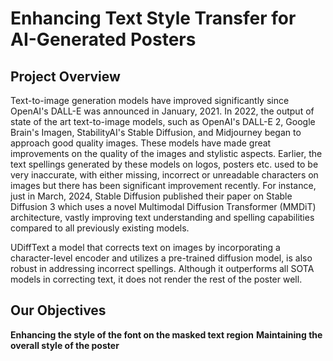 # Enhancing Text Style Transfer for AI-Generated Posters

## Project Overview
Text-to-image generation models have improved significantly since OpenAI's DALL-E was announced in January, 2021. In 2022, the output of state of the art text-to-image models, such as OpenAI's DALL-E 2, Google Brain's Imagen, StabilityAI's Stable Diffusion, and Midjourney began to approach good quality images. These models have made great improvements on the quality of the images and stylistic aspects. Earlier, the text spellings generated by these models on logos, posters etc. used to be very inaccurate, with either missing, incorrect or unreadable characters on images but there has been significant improvement recently. For instance, just in March, 2024, Stable Diffusion published their paper on Stable Diffusion 3 which uses a novel Multimodal Diffusion Transformer (MMDiT) architecture, vastly improving text understanding and spelling capabilities compared to all previously existing models.

UDiffText a model that corrects text on images by incorporating a character-level encoder and utilizes a pre-trained diffusion model, is also robust in addressing incorrect spellings. Although it outperforms all SOTA models in correcting text, it does not render the rest of the poster well.

## Our Objectives
**Enhancing the style of the font on the masked text region**
**Maintaining the overall style of the poster**
